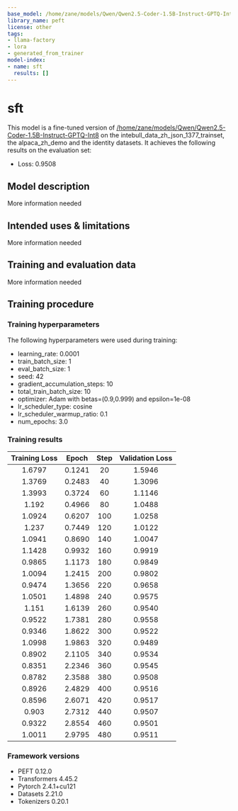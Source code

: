 ```yaml
---
base_model: /home/zane/models/Qwen/Qwen2.5-Coder-1.5B-Instruct-GPTQ-Int8
library_name: peft
license: other
tags:
- llama-factory
- lora
- generated_from_trainer
model-index:
- name: sft
  results: []
---
```


<!-- This model card has been generated automatically according to the information the Trainer had access to. You
should probably proofread and complete it, then remove this comment. -->

# sft

This model is a fine-tuned version of [/home/zane/models/Qwen/Qwen2.5-Coder-1.5B-Instruct-GPTQ-Int8](https://huggingface.co//home/zane/models/Qwen/Qwen2.5-Coder-1.5B-Instruct-GPTQ-Int8) on the intebull_data_zh_json_1377_trainset, the alpaca_zh_demo and the identity datasets.
It achieves the following results on the evaluation set:
- Loss: 0.9508

## Model description

More information needed

## Intended uses & limitations

More information needed

## Training and evaluation data

More information needed

## Training procedure

### Training hyperparameters

The following hyperparameters were used during training:
- learning_rate: 0.0001
- train_batch_size: 1
- eval_batch_size: 1
- seed: 42
- gradient_accumulation_steps: 10
- total_train_batch_size: 10
- optimizer: Adam with betas=(0.9,0.999) and epsilon=1e-08
- lr_scheduler_type: cosine
- lr_scheduler_warmup_ratio: 0.1
- num_epochs: 3.0

### Training results

| Training Loss | Epoch  | Step | Validation Loss |
|:-------------:|:------:|:----:|:---------------:|
| 1.6797        | 0.1241 | 20   | 1.5946          |
| 1.3769        | 0.2483 | 40   | 1.3096          |
| 1.3993        | 0.3724 | 60   | 1.1146          |
| 1.192         | 0.4966 | 80   | 1.0488          |
| 1.0924        | 0.6207 | 100  | 1.0258          |
| 1.237         | 0.7449 | 120  | 1.0122          |
| 1.0941        | 0.8690 | 140  | 1.0047          |
| 1.1428        | 0.9932 | 160  | 0.9919          |
| 0.9865        | 1.1173 | 180  | 0.9849          |
| 1.0094        | 1.2415 | 200  | 0.9802          |
| 0.9474        | 1.3656 | 220  | 0.9658          |
| 1.0501        | 1.4898 | 240  | 0.9575          |
| 1.151         | 1.6139 | 260  | 0.9540          |
| 0.9522        | 1.7381 | 280  | 0.9558          |
| 0.9346        | 1.8622 | 300  | 0.9522          |
| 1.0998        | 1.9863 | 320  | 0.9489          |
| 0.8902        | 2.1105 | 340  | 0.9534          |
| 0.8351        | 2.2346 | 360  | 0.9545          |
| 0.8782        | 2.3588 | 380  | 0.9508          |
| 0.8926        | 2.4829 | 400  | 0.9516          |
| 0.8596        | 2.6071 | 420  | 0.9517          |
| 0.903         | 2.7312 | 440  | 0.9507          |
| 0.9322        | 2.8554 | 460  | 0.9501          |
| 1.0011        | 2.9795 | 480  | 0.9511          |


### Framework versions

- PEFT 0.12.0
- Transformers 4.45.2
- Pytorch 2.4.1+cu121
- Datasets 2.21.0
- Tokenizers 0.20.1
